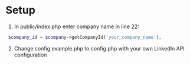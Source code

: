 # Setup

1. In public/index.php enter company name in line 22:
```php
 $company_id = $company->getCompanyId('your_company_name'),
```
2. Change config.example.php to config.php with your own LinkedIn API configuration 
